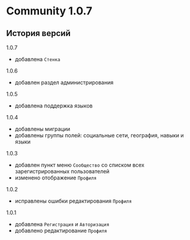 Сommunity 1.0.7
===============

История версий
--------------

1.0.7

* добавлена `Стенка`

1.0.6

* добавлен раздел администрирования

1.0.5

* добавлена поддержка языков

1.0.4

* добавлены миграции
* добавлены группы полей: социальные сети, география, навыки и языки

1.0.3

* добавлен пункт меню `Сообщество` со списком всех зарегистрированных пользователей
* изменено отображение `Профиля`

1.0.2

* исправлены ошибки редактирования `Профиля`

1.0.1

* добавлена `Регистрация` и `Авторизация`
* добавлено редактирование `Профиля`